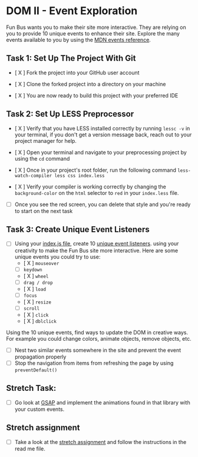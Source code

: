 # DOM II - Event Exploration

  

Fun Bus wants you to make their site more interactive. They are relying on you to provide 10 unique events to enhance their site. Explore the many events available to you by using the [MDN events reference](https://developer.mozilla.org/en-US/docs/Web/Events).

  

## Task 1: Set Up The Project With Git

  

* [ X ] Fork the project into your GitHub user account

* [ X ] Clone the forked project into a directory on your machine

* [ X ] You are now ready to build this project with your preferred IDE

  

## Task 2: Set Up LESS Preprocessor

* [ X ] Verify that you have LESS installed correctly by running `lessc -v` in your terminal, if you don't get a version message back, reach out to your project manager for help.

* [ X ] Open your terminal and navigate to your preprocessing project by using the `cd` command

* [ X ] Once in your project's root folder, run the following command `less-watch-compiler less css index.less`

* [ X ] Verify your compiler is working correctly by changing the `background-color` on the `html` selector to `red` in your `index.less` file.

* [ ] Once you see the red screen, you can delete that style and you're ready to start on the next task

## Task 3: Create Unique Event Listeners

* [ ] Using your [index.js file](js/index.js), create 10 [unique event listeners](https://developer.mozilla.org/en-US/docs/Web/Events). using your creativity to make the Fun Bus site more interactive.  Here are some unique events you could try to use: 
	* [ X ] `mouseover`
	* [ ] `keydown`
	* [ X ] `wheel`
	* [ ] `drag / drop`
	* [ X ] `load`
	* [ ] `focus`
	* [ X ] `resize`
	* [ ] `scroll`
	* [ X ] `click`
	* [ X ] `dblclick`

Using the 10 unique events, find ways to update the DOM in creative ways. For example you could change colors, animate objects, remove objects, etc.

* [ ] Nest two similar events somewhere in the site and prevent the event propagation properly
* [ ] Stop the navigation from items from refreshing the page by using `preventDefault()`

## Stretch Task:

* [ ] Go look at [GSAP](https://greensock.com/) and implement the animations found in that library with your custom events.

  

## Stretch assignment

* [ ] Take a look at the [stretch assignment](stretch-assignment) and follow the instructions in the read me file.